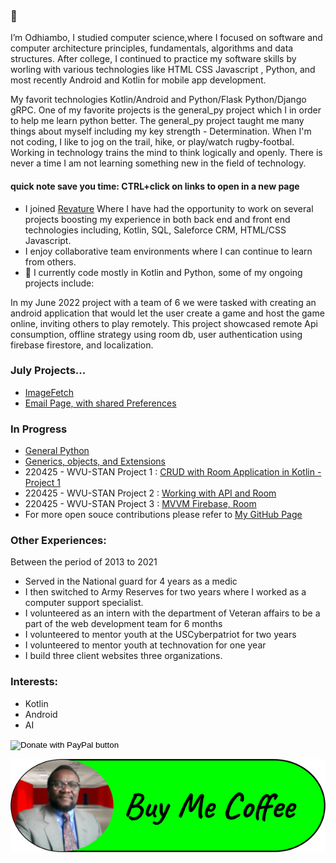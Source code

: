 ### 👋

I’m Odhiambo, 
I studied computer science,where I focused on software and computer architecture principles, fundamentals, algorithms and data structures. After college, I continued to practice my software skills by worling with various technologies like HTML CSS Javascript , Python, and most recently Android and Kotlin for mobile app development.

My favorit technologies Kotlin/Android and Python/Flask Python/Django gRPC. One of my favorite projects is the general_py project which I in order to help me learn python better. The general_py project taught me many things about myself including my key strength - Determination.
When I'm not coding, I like to jog on the trail, hike, or play/watch rugby-footbal.
Working in technology trains the mind to think logically and openly. There is never a time I am not learning something new in the field of technology.

#### quick note save you time: CTRL+click on links to open in a new page 

- I joined [Revature](https://revature.com/referral-software-engineer/?ra=0030P00002GNmMf&ru=0050P0000085FVG) Where I have had the opportunity to work on several projects boosting my experience in both back end and front end technologies including, Kotlin, SQL, Saleforce CRM, HTML/CSS Javascript. 
- I enjoy collaborative team environments where I can continue to learn from others.
- 🌱 I currently code mostly in Kotlin and Python, some of my ongoing projects include:

In my June 2022 project with a team of 6 we were tasked with creating an android application that would let the user create a game and host the game online, inviting others to play remotely. This project showcased remote Api consumption,  offline strategy using room db, user authentication using firebase firestore, and localization.

### July Projects...
  - [ImageFetch](https://github.com/odhiambo123/ImageFetch)
  - [Email Page, with shared Preferences](https://github.com/odhiambo123/Mphasis_Coding_Test)

### In Progress
  -  [General Python](https://github.com/odhiambo123/general_py)
  -  [Generics, objects, and Extensions](https://github.com/odhiambo123/GenericsObjectsExtension)
  -  220425 - WVU-STAN Project 1 : [CRUD with Room Application in Kotlin - Project 1](https://github.com/odhiambo123/Odhi_P1)
  -  220425 - WVU-STAN Project 2 : [Working with API and Room](https://github.com/odhiambo123/Project2)
  -  220425 - WVU-STAN Project 3 : [MVVM Firebase, Room](https://github.com/SourDoe/Riddler/tree/test_1)
  -  For more open souce contributions please refer to [My GitHub Page](https://github.com/odhiambo123?tab=repositories)
  
 ### Other Experiences:
 Between the period of 2013 to 2021
   - Served in the National guard for 4 years as a medic
   - I then switched to Army Reserves for two years where I worked as a computer support specialist.
   - I volunteered as an intern with the department of Veteran affairs to be a part of the web development team for 6 months
   - I volunteered to mentor youth at the USCyberpatriot for two years
   - I volunteered to mentor youth at technovation for one year
   - I build three client websites three organizations. 
### Interests:
   - Kotlin
   - Android
   - AI
   
<form action="https://www.paypal.com/donate" method="post" target="_top">
<input type="hidden" name="hosted_button_id" value="HFV8K949A3P2J" />
<input type="image" src="https://www.paypalobjects.com/en_US/i/btn/btn_donate_LG.gif" border="0" name="submit" title="PayPal - The safer, easier way to pay online!" alt="Donate with PayPal button" />
<img alt="" border="0" src="https://www.paypal.com/en_US/i/scr/pixel.gif" width="1" height="1" />
</form>

[![Paypal](https://github.com/odhiambo123/odhiambo123/blob/main/img/image3.png?raw=true)](https://www.paypal.com/donate/?hosted_button_id=XA25BFDYUCV48)



